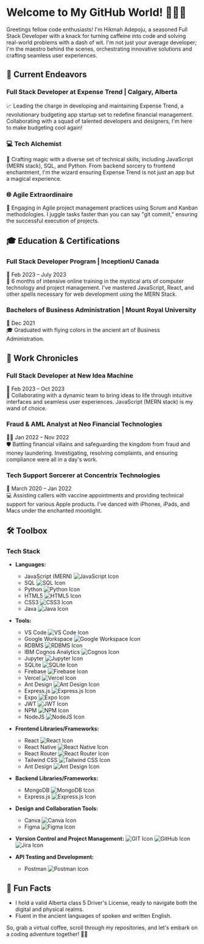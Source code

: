 # Welcome to My GitHub World! 👩‍💻🌐

Greetings fellow code enthusiasts! I'm Hikmah Adepoju, a seasoned Full Stack Developer with a knack for turning caffeine into code and solving real-world problems with a dash of wit. I'm not just your average developer; I'm the maestro behind the scenes, orchestrating innovative solutions and crafting seamless user experiences.

## 🚀 Current Endeavors

### Full Stack Developer at Expense Trend | Calgary, Alberta
📈 Leading the charge in developing and maintaining Expense Trend, a revolutionary budgeting app startup set to redefine financial management. Collaborating with a squad of talented developers and designers, I'm here to make budgeting cool again!

### 💻 Tech Alchemist
🔧 Crafting magic with a diverse set of technical skills, including JavaScript (MERN stack), SQL, and Python. From backend sorcery to frontend enchantment, I'm the wizard ensuring Expense Trend is not just an app but a magical experience.

### 🌐 Agile Extraordinaire
🔄 Engaging in Agile project management practices using Scrum and Kanban methodologies. I juggle tasks faster than you can say "git commit," ensuring the successful execution of projects.

## 🎓 Education & Certifications

### Full Stack Developer Program | InceptionU Canada
📅 Feb 2023 – July 2023  
🚀 6 months of intensive online training in the mystical arts of computer technology and project management. I've mastered JavaScript, React, and other spells necessary for web development using the MERN Stack.

### Bachelors of Business Administration | Mount Royal University
📅 Dec 2021  
🎓 Graduated with flying colors in the ancient art of Business Administration.

## 💼 Work Chronicles

### Full Stack Developer at New Idea Machine
🚀 Feb 2023 – Oct 2023  
🌈 Collaborating with a dynamic team to bring ideas to life through intuitive interfaces and seamless user experiences. JavaScript (MERN stack) is my wand of choice.

### Fraud & AML Analyst at Neo Financial Technologies
🕵️‍♀️ Jan 2022 – Nov 2022  
🛡️ Battling financial villains and safeguarding the kingdom from fraud and money laundering. Investigating, resolving complaints, and ensuring compliance were all in a day's work.

### Tech Support Sorcerer at Concentrix Technologies
🔮 March 2020 – Jan 2022  
💻 Assisting callers with vaccine appointments and providing technical support for various Apple products. I've danced with iPhones, iPads, and Macs under the enchanted moonlight.

## 🛠️ Toolbox

### Tech Stack
- **Languages:** 
  - JavaScript (MERN) ![JavaScript Icon](https://img.icons8.com/color/48/000000/javascript.png)
  - SQL ![SQL Icon](https://img.icons8.com/color/48/000000/sql.png)
  - Python ![Python Icon](https://img.icons8.com/color/48/000000/python.png)
  - HTML5 ![HTML5 Icon](https://img.icons8.com/color/48/000000/html-5.png)
  - CSS3 ![CSS3 Icon](https://img.icons8.com/color/48/000000/css3.png)
  - Java ![Java Icon](https://img.icons8.com/color/48/000000/java.png)

- **Tools:** 
  - VS Code ![VS Code Icon](https://img.icons8.com/color/48/000000/visual-studio-code.png)
  - Google Workspace ![Google Workspace Icon](https://img.icons8.com/color/48/000000/google-logo.png)
  - RDBMS ![RDBMS Icon](https://img.icons8.com/color/48/000000/database.png)
  - IBM Cognos Analytics ![Cognos Icon](https://img.icons8.com/color/48/000000/ibm.png)
  - Jupyter ![Jupyter Icon](https://img.icons8.com/color/48/000000/jupyter.png)
  - SQLite ![SQLite Icon](https://img.icons8.com/color/48/000000/sqlite.png)
  - Firebase ![Firebase Icon](https://img.icons8.com/color/48/000000/firebase.png)
  - Vercel ![Vercel Icon](https://img.icons8.com/color/48/000000/vercel.png)
  - Ant Design ![Ant Design Icon](https://img.icons8.com/color/48/000000/ant-design.png)
  - Express.js ![Express.js Icon](https://img.icons8.com/color/48/000000/node-js.png)
  - Expo ![Expo Icon](https://img.icons8.com/ios/50/000000/expo.png)
  - JWT ![JWT Icon](https://img.icons8.com/color/48/000000/lock-2.png)
  - NPM ![NPM Icon](https://img.icons8.com/color/48/000000/npm.png)
  - NodeJS ![NodeJS Icon](https://img.icons8.com/color/48/000000/nodejs.png)

- **Frontend Libraries/Frameworks:** 
  - React ![React Icon](https://img.icons8.com/color/48/000000/react.png)
  - React Native ![React Native Icon](https://img.icons8.com/color/48/000000/react-native.png)
  - React Router ![React Router Icon](https://img.icons8.com/color/48/000000/react-router.png)
  - Tailwind CSS ![Tailwind CSS Icon](https://img.icons8.com/color/48/000000/tailwind.png)
  - Ant Design ![Ant Design Icon](https://img.icons8.com/color/48/000000/ant-design.png)

- **Backend Libraries/Frameworks:** 
  - MongoDB ![MongoDB Icon](https://img.icons8.com/color/48/000000/mongodb.png)
  - Express.js ![Express.js Icon](https://img.icons8.com/color/48/000000/node-js.png)

- **Design and Collaboration Tools:** 
  - Canva ![Canva Icon](https://img.icons8.com/color/48/000000/canva.png)
  - Figma ![Figma Icon](https://img.icons8.com/color/48/000000/figma.png)

- **Version Control and Project Management:** 
![GIT Icon](https://img.icons8.com/color/48/000000/git.png) ![GitHub Icon](https://img.icons8.com/color/48/000000/github--v1.png) ![Jira Icon](https://img.icons8.com/color/48/000000/jira.png)

- **API Testing and Development:** 
  - Postman ![Postman Icon](https://img.icons8.com/color/48/000000/postman-api.png)


## 🚗 Fun Facts

- I hold a valid Alberta class 5 Driver's License, ready to navigate both the digital and physical realms.
- Fluent in the ancient languages of spoken and written English.

So, grab a virtual coffee, scroll through my repositories, and let's embark on a coding adventure together! 🚀✨


<!--
**hadep275/hadep275** is a ✨ _special_ ✨ repository because its `README.md` (this file) appears on your GitHub profile.

Here are some ideas to get you started:

- 🔭 I’m currently working on ...
- 🌱 I’m currently learning ...
- 👯 I’m looking to collaborate on ...
- 🤔 I’m looking for help with ...
- 💬 Ask me about ...
- 📫 How to reach me: ...
- 😄 Pronouns: ...
- ⚡ Fun fact: ...
-->
